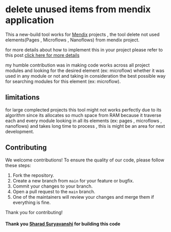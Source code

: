 # delete unused items from mendix application

This a new-build tool works for [Mendix](https://www.mendix.com/) projects , the tool delete not used elements(Pages , Microflows , Nanoflows) from mendix project.

for more details about how to implement this in your project please refer to this post [click here for more details](https://www.linkedin.com/posts/sharad-suryavanshi-779210119_hello-connections-ive-been-very-curious-activity-7195462596399927296-KKgf?utm_source=share&utm_medium=member_desktop)

my humble contribution was in making code works across all project modules and looking for the desired element
(ex: microflow) whether it was used in any module or not and taking in consideration the best possible way for searching modules for this element (ex: microflow).

## limitations

for large complected projects this tool might not works perfectly due to its algorithm since its allocates so much space from RAM
because it traverse each and every module looking in all its elements (ex: pages , microflows , nanoflows)
and takes long time to process , this is might be an area for next development.

## Contributing

We welcome contributions! To ensure the quality of our code, please follow these steps:

1. Fork the repository.
2. Create a new branch from `main` for your feature or bugfix.
3. Commit your changes to your branch.
4. Open a pull request to the `main` branch.
5. One of the maintainers will review your changes and merge them if everything is fine.

Thank you for contributing!

#### Thank you [Sharad Suryavanshi](https://www.linkedin.com/in/sharad-suryavanshi-779210119/) for building this code
